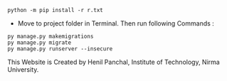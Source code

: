 ```Python(3.7.6)
python -m pip install -r r.txt
```
- Move to project folder in Terminal. Then run following Commands :
```
py manage.py makemigrations
py manage.py migrate
py manage.py runserver --insecure 
```
This Website is Created by Henil Panchal, Institute of Technology, Nirma University.

